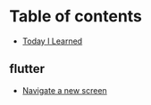 # Table of contents

* [Today I Learned](README.md)

## flutter

* [Navigate a new screen](flutter/navigate-a-new-screen.md)

